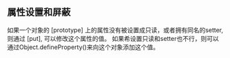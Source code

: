 ## 属性设置和屏蔽
如果一个对象的 [prototype] 上的属性没有被设置成只读，或者拥有同名的setter,则通过  [put], 可以修改这个属性的值。 如果希设置只读和setter也不行，则可以通过Object.defineProperty()来向这个对象添加这个值。



